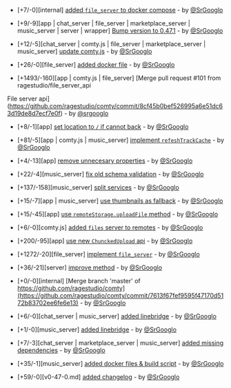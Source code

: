 * [+7/-0][internal] [added `file_server` to docker compose](https://github.com/ragestudio/comty/commit/29ca3f0a0e70c2ac4337c4976deccc57b64c0563) - by [@SrGooglo](https://github.com/srgooglo)

* [+9/-9][app | chat_server | file_server | marketplace_server | music_server | server | wrapper] [Bump version to 0.47.1](https://github.com/ragestudio/comty/commit/a3266ca4c7dd4ad8166506341fa9388fef2ce50b) - by [@SrGooglo](https://github.com/srgooglo)

* [+12/-5][chat_server | comty.js | file_server | marketplace_server | music_server] [update comty.js](https://github.com/ragestudio/comty/commit/b4d8b349ff5878c296afe0ac4fa28f455bd28c11) - by [@SrGooglo](https://github.com/srgooglo)

* [+26/-0][file_server] [added docker file](https://github.com/ragestudio/comty/commit/f61ff5d624825466629608b01f997e4b30ebb8c1) - by [@SrGooglo](https://github.com/srgooglo)

* [+1493/-160][app | comty.js | file_server] [Merge pull request #101 from ragestudio/file_server_api

File server api](https://github.com/ragestudio/comty/commit/8cf45b0bef526995a6e51dc63d19de8d7ecf7e0f) - by [@srgooglo](https://github.com/srgooglo)

* [+8/-1][app] [set location to `/` if cannot back](https://github.com/ragestudio/comty/commit/2519295db1746371ede77ec9585ced8eed017afc) - by [@SrGooglo](https://github.com/srgooglo)

* [+81/-5][app | comty.js | music_server] [implement `refeshTrackCache`](https://github.com/ragestudio/comty/commit/e686bf31add459ec9505a389c3694628f7985b52) - by [@SrGooglo](https://github.com/srgooglo)

* [+4/-13][app] [remove unnecesary properties](https://github.com/ragestudio/comty/commit/89085b9b6a870285821591f23fd3ea5be7cc9b1e) - by [@SrGooglo](https://github.com/srgooglo)

* [+22/-4][music_server] [fix old schema validation](https://github.com/ragestudio/comty/commit/e9fc61fb058e8f63e914f86710ccbe6286d8c6c9) - by [@SrGooglo](https://github.com/srgooglo)

* [+137/-158][music_server] [split services](https://github.com/ragestudio/comty/commit/5db0863943882b1091c6b4f81ee07e9d227546b0) - by [@SrGooglo](https://github.com/srgooglo)

* [+15/-7][app | music_server] [use thumbnails as fallback](https://github.com/ragestudio/comty/commit/6eb69a8ef819d615c163b05db31978fcf727cb83) - by [@SrGooglo](https://github.com/srgooglo)

* [+15/-45][app] [use `remoteStorage.uploadFile` method](https://github.com/ragestudio/comty/commit/edd6b2534b1fa093dbee2096dfbca91bc11309f6) - by [@SrGooglo](https://github.com/srgooglo)

* [+6/-0][comty.js] [added `files` server to remotes](https://github.com/ragestudio/comty/commit/f655eea6139e19f73275ee603ac83cf87c3bf7cb) - by [@SrGooglo](https://github.com/srgooglo)

* [+200/-95][app] [use new `ChunckedUpload` api](https://github.com/ragestudio/comty/commit/d5977ff2b22dbc0670572c04e26a3280b0a4e1dd) - by [@SrGooglo](https://github.com/srgooglo)

* [+1272/-20][file_server] [implement `file_server`](https://github.com/ragestudio/comty/commit/e38a139c12dbfef2ba032ced69acd3a62f522e47) - by [@SrGooglo](https://github.com/srgooglo)

* [+36/-21][server] [improve method](https://github.com/ragestudio/comty/commit/5c4d3ddd8403cdf91e7779972993b16d21d0825d) - by [@SrGooglo](https://github.com/srgooglo)

* [+0/-0][internal] [Merge branch 'master' of https://github.com/ragestudio/comty](https://github.com/ragestudio/comty/commit/7613f67fef9595f47170d5172b83702ee6fe6e13) - by [@SrGooglo](https://github.com/srgooglo)

* [+6/-0][chat_server | music_server] [added linebridge](https://github.com/ragestudio/comty/commit/8305200c032346a7fefd77d5c92c540fa40771ff) - by [@SrGooglo](https://github.com/srgooglo)

* [+1/-0][music_server] [added linebridge](https://github.com/ragestudio/comty/commit/5453818f9780f36e8f5a858840fc378706cc1efd) - by [@SrGooglo](https://github.com/srgooglo)

* [+7/-3][chat_server | marketplace_server | music_server] [added missing dependencies](https://github.com/ragestudio/comty/commit/0bb1a947f8117835a0d83031e298ec35f4586a2b) - by [@SrGooglo](https://github.com/srgooglo)

* [+35/-1][music_server] [added docker files & build script](https://github.com/ragestudio/comty/commit/651fb53f98b5f5704a4178b69c651a86c86ea31e) - by [@SrGooglo](https://github.com/srgooglo)

* [+59/-0][v0-47-0.md] [added changelog](https://github.com/ragestudio/comty/commit/9fecadb95f5c880373a97dea354abedd883ff907) - by [@SrGooglo](https://github.com/srgooglo)